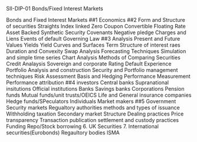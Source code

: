 SII-DIP-01 Bonds/Fixed Interest Markets




Bonds and Fixed Interest Markets
##1 Economics
##2 Form and Structure of securities
Straights
Index linked
Zero Coupon
Convertible
Floating Rate
Asset Backed
Synthetic
Security
Covenants
Negative pledge
Charges and Liens
Events of default
Governing Law
##3 Analysis
Present and Future Values
Yields
Yield Curves and Surfaces
Term Structure of interest raes
Duration and Convexity
Swap Analysis
Forecasting Techniques
Simulation and simple time series
Chart Analysis
Methods of Comparing Securities
Credit Analaysis
Sovereign and corporate
Rating
Default Experience
Portfolio Analysis and construction
Security and Portfolio management techniques
Risk Assessment
Basis and Hedging
Performance Measurement
Performance attribution
##4 investors
Central banks
Supranational insitutions
Official institutions
Banks
Savings banks
Corporations
Pension funds
Mutual funds/unit trusts/OEICS
Life and General insurance companies
Hedge funds/SPeculators
Individuals
Market makers
##5 Government Security markets
Regualtory authorities
methods and types of issuance
Withholding taxation
Secondary market
Structure
Dealing practices
Price transparency
Transaction publication
settlement and custody practices
Funding
Repo/Stock borrowing
6. UK Securities
7. International securities(Eurobonds)
Regaultory bodies
ISMA
 

